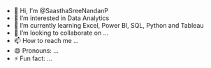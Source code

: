 - 👋 Hi, I’m @SaasthaSreeNandanP
- 👀 I’m interested in Data Analytics
- 🌱 I’m currently learning Excel, Power BI, SQL, Python and Tableau
- 💞️ I’m looking to collaborate on ...
- 📫 How to reach me ...
- 😄 Pronouns: ...
- ⚡ Fun fact: ...

<!---
SaasthaSreeNandanP/SaasthaSreeNandanP is a ✨ special ✨ repository because its `README.md` (this file) appears on your GitHub profile.
You can click the Preview link to take a look at your changes.
--->
